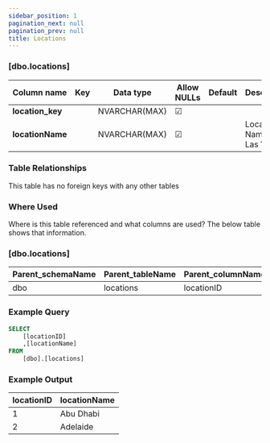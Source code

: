 ```yaml
---
sidebar_position: 1
pagination_next: null
pagination_prev: null
title: Locations
---
```


### [dbo.locations]
| Column name | Key | Data type | Allow NULLs | Default | Description |
| ------- | ------- | ------- | ------- | ------- | ------- |
| **location_key** |  | NVARCHAR(MAX) | ☑ |  |  | 
| **locationName** |  | NVARCHAR(MAX) | ☑ |  | Location Name E.G. Las Vegas | 

### Table Relationships

This table has no foreign keys with any other tables

### Where Used
Where is this table referenced and what columns are used? The below table shows that information.

### [dbo.locations]
| Parent_schemaName | Parent_tableName | Parent_columnName | Schema | table | column | constraint_name |
| ------- | ------- | ------- | ------- | ------- | ------- | ------- |
| dbo | locations | locationID | dbo | circuits | locationID | FK_Circuits_LocationID | 

### Example Query

```sql
SELECT 
	[locationID]
    ,[locationName]
FROM
	[dbo].[locations]
```

### Example Output

|**locationID**|**locationName**|  
|---|---| 
|1|Abu Dhabi| 
|2|Adelaide| 